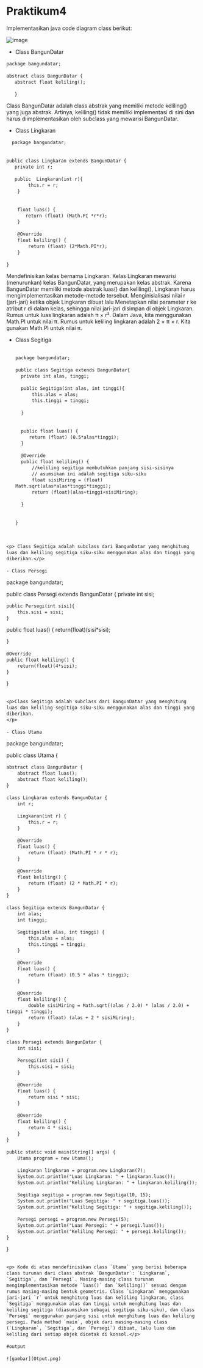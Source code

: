# Praktikum4
Implementasikan java code diagram class berikut:

![image](https://github.com/user-attachments/assets/0ead166d-fb8e-4619-a3e7-8e2cb9167599)

- Class BangunDatar
  
 ~~~
package bangundatar;

abstract class BangunDatar {
    abstract float keliling();
       
    }
  ~~~

<p>Class BangunDatar adalah class abstrak yang memiliki metode keliling() yang juga abstrak. Artinya, keliling() tidak memiliki implementasi di sini dan harus diimplementasikan oleh subclass yang mewarisi BangunDatar.
</p>

- Class Lingkaran
  
~~~
  package bangundatar;


public class Lingkaran extends BangunDatar {
   private int r;
    
   public  Lingkaran(int r){
        this.r = r;
    }

    
    float luas() {
       return (float) (Math.PI *r*r);
    }

    @Override
    float keliling() {
        return (float) (2*Math.PI*r);
    }
    
}
~~~

<p>Mendefinisikan kelas bernama Lingkaran. Kelas Lingkaran mewarisi (menurunkan) kelas BangunDatar, yang merupakan kelas abstrak. Karena BangunDatar memiliki metode abstrak luas() dan keliling(), Lingkaran harus mengimplementasikan metode-metode tersebut. Menginisialisasi nilai r (jari-jari) ketika objek Lingkaran dibuat lalu Menetapkan nilai parameter r ke atribut r di dalam kelas, sehingga nilai jari-jari disimpan di objek Lingkaran.
Rumus untuk luas lingkaran adalah π × r². Dalam Java, kita menggunakan Math.PI untuk nilai π. Rumus untuk keliling lingkaran adalah 2 × π × r. Kita gunakan Math.PI untuk nilai π.</p>

- Class Segitiga
  
  ~~~

  package bangundatar;

  public class Segitiga extends BangunDatar{
    private int alas, tinggi;
    
    public Segitiga(int alas, int tinggi){
        this.alas = alas;
        this.tinggi = tinggi;
        
    }

   
    public float luas() {
       return (float) (0.5*alas*tinggi);
    }

    @Override
    public float keliling() {
        //keliling segitiga membutuhkan panjang sisi-sisinya
        // asumsikan ini adalah segitiga siku-siku
        float sisiMiring = (float) Math.sqrt(alas*alas*tinggi*tinggi);
        return (float)(alas+tinggi+sisiMiring);
        
    }
    
    
  }
 
 ~~~

<p> Class Segitiga adalah subclass dari BangunDatar yang menghitung luas dan keliling segitiga siku-siku menggunakan alas dan tinggi yang diberikan.</p>

- Class Persegi

~~~

package bangundatar;

public class Persegi extends BangunDatar {
    private int sisi;
    
    public Persegi(int sisi){
        this.sisi = sisi;
    }

   public float luas() {
       return(float)(sisi*sisi);
        
    }

    @Override
    public float keliling() {
        return(float)(4*sisi);
    }
    
}

~~~

<p>Class Segitiga adalah subclass dari BangunDatar yang menghitung luas dan keliling segitiga siku-siku menggunakan alas dan tinggi yang diberikan.
</p>

- Class Utama

~~~
package bangundatar;

public class Utama {

    abstract class BangunDatar {
        abstract float luas();
        abstract float keliling();
    }

    class Lingkaran extends BangunDatar {
        int r;

        Lingkaran(int r) {
            this.r = r;
        }

        @Override
        float luas() {
            return (float) (Math.PI * r * r);
        }

        @Override
        float keliling() {
            return (float) (2 * Math.PI * r);
        }
    }

    class Segitiga extends BangunDatar {
        int alas;
        int tinggi;

        Segitiga(int alas, int tinggi) {
            this.alas = alas;
            this.tinggi = tinggi;
        }

        @Override
        float luas() {
            return (float) (0.5 * alas * tinggi);
        }

        @Override
        float keliling() {
            double sisiMiring = Math.sqrt((alas / 2.0) * (alas / 2.0) + tinggi * tinggi);
            return (float) (alas + 2 * sisiMiring);
        }
    }

    class Persegi extends BangunDatar {
        int sisi;

        Persegi(int sisi) {
            this.sisi = sisi;
        }

        @Override
        float luas() {
            return sisi * sisi;
        }

        @Override
        float keliling() {
            return 4 * sisi;
        }
    }

    public static void main(String[] args) {
        Utama program = new Utama();
        
        Lingkaran lingkaran = program.new Lingkaran(7);
        System.out.println("Luas Lingkaran: " + lingkaran.luas());
        System.out.println("Keliling Lingkaran: " + lingkaran.keliling());

        Segitiga segitiga = program.new Segitiga(10, 15);
        System.out.println("Luas Segitiga: " + segitiga.luas());
        System.out.println("Keliling Segitiga: " + segitiga.keliling());

        Persegi persegi = program.new Persegi(5);
        System.out.println("Luas Persegi: " + persegi.luas());
        System.out.println("Keliling Persegi: " + persegi.keliling());
    }
}
~~~

<p> Kode di atas mendefinisikan class `Utama` yang berisi beberapa class turunan dari class abstrak `BangunDatar`: `Lingkaran`, `Segitiga`, dan `Persegi`. Masing-masing class turunan mengimplementasikan metode `luas()` dan `keliling()` sesuai dengan rumus masing-masing bentuk geometris. Class `Lingkaran` menggunakan jari-jari `r` untuk menghitung luas dan keliling lingkaran, class `Segitiga` menggunakan alas dan tinggi untuk menghitung luas dan keliling segitiga (diasumsikan sebagai segitiga siku-siku), dan class `Persegi` menggunakan panjang sisi untuk menghitung luas dan keliling persegi. Pada method `main`, objek dari masing-masing class (`Lingkaran`, `Segitiga`, dan `Persegi`) dibuat, lalu luas dan keliling dari setiap objek dicetak di konsol.</p>

#output

![gambar](Otput.png)
